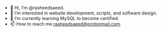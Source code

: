 - 👋 Hi, I’m @rasheedsaeed.
- 👀 I’m interested in website development, scripts, and software design.
- 🌱 I’m currently learning MySQL to become certified. 
- 📫 How to reach me rasheedsaeed@protonmail.com.

<!---
rasheedsaeed/rasheedsaeed is a ✨ special ✨ repository because its `README.md` (this file) appears on your GitHub profile.
You can click the Preview link to take a look at your changes.
--->
